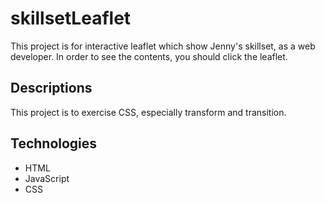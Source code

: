 # skillsetLeaflet
This project is for interactive leaflet which show Jenny's skillset, as a web developer. In order to see the contents, you should click the leaflet.

## Descriptions
This project is to exercise CSS, especially transform and transition.

## Technologies
* HTML
* JavaScript
* CSS


